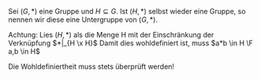 Sei $(G, *)$ eine Gruppe und $H\subseteq G$. Ist $(H, *)$ selbst wieder eine Gruppe, so nennen wir diese eine Untergruppe von $(G, *)$.

Achtung: Lies $(H, *)$ als die Menge H mit der Einschränkung der Verknüpfung  $*|_{H \x H}$ 
Damit dies wohldefiniert ist, muss $a*b \in H \F a,b \in H$ 

Die Wohldefiniertheit muss stets überprüft werden! 